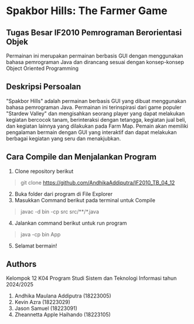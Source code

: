 # Spakbor Hills: The Farmer Game

## Tugas Besar IF2010 Pemrograman Berorientasi Objek 
Permainan ini merupakan permainan berbasis GUI dengan menggunakan bahasa pemrograman Java dan dirancang sesuai dengan konsep-konsep Object Oriented Programming

## Deskripsi Persoalan
"Spakbor Hills" adalah permainan berbasis GUI yang dibuat menggunakan bahasa pemrograman Java. Permainan ini terinspirasi dari game populer "Stardew Valley" dan mengisahkan seorang player yang dapat melakukan kegiatan bercocok tanam, berinteraksi dengan tetangga, kegiatan jual beli, dan kegiatan lainnya yang dilakukan pada Farm Map. Pemain akan memiliki pengalaman bermain dengan GUI yang interaktif dan dapat melakukan berbagai kegiatan yang seru dan menakjubkan.

## Cara Compile dan Menjalankan Program
1. Clone repository berikut
> git clone https://github.com/AndhikaAddiputra/IF2010_TB_04_12
2. Buka folder dari program di File Explorer
3. Masukkan Command berikut pada terminal untuk Compile
> javac -d bin -cp src src/**/*.java
4. Jalankan command berikut untuk run program
> java -cp bin App
5. Selamat bermain!

## Authors
Kelompok 12 K04 Program Studi Sistem dan Teknologi Informasi tahun 2024/2025
1. Andhika Maulana Addiputra (18223005)
2. Kevin Azra (18223029)
3. Jason Samuel (18223091)
4. Zheannetta Apple Haihando (18223105)
